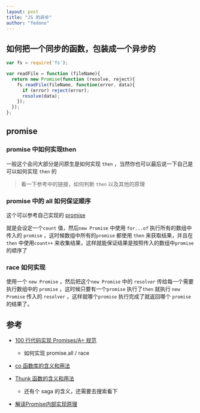 ```yaml
---
layout: post 
title: "JS 的异步" 
author: "fedono"
---
```


## 如何把一个同步的函数，包装成一个异步的

```js
var fs = require('fs');

var readFile = function (fileName){
  return new Promise(function (resolve, reject){
    fs.readFile(fileName, function(error, data){
      if (error) reject(error);
      resolve(data);
    });
  });
};
```

## promise

### promise 中如何实现then 

一般这个会问大部分是问原生是如何实现 `then` ，当然你也可以最后说一下自己是可以如何实现 `then` 的

> 看一下参考中的链接，如何判断 `then` 以及其他的原理

### promise 中的 all 如何保证顺序

这个可以参考自己实现的 [promise](https://github.com/fedono/Promise/blob/master/src/promise.js) 

就是会设定一个`count` 值，然后`new Promise` 中使用 `for...of` 执行所有的数组中传入的 `promise` ，这时候数组中所有的`promise` 都使用 `then` 来获取结果，并且在 `then` 中使用`count++` 来收集结果，这样就能保证结果是按照传入的数组中`promise` 的顺序了

### race 如何实现

使用一个  `new Promise` ，然后把这个`new Promise` 中的 `resolver` 传给每一个需要执行数组中的 `promise` ，这时候只要有一个`promise` 执行了`then` 就执行 `new Promise` 传入的 `resolver` ，这样就哪个`promise` 执行完成了就返回哪个 `promise` 的结果了。



## 参考

- [100 行代码实现 Promises/A+ 规范](https://weibo.com/ttarticle/p/show?id=2309404420136986607832)
  - 如何实现 promise.all / race 
- [co 函数库的含义和用法](http://www.ruanyifeng.com/blog/2015/05/co.html)

- [Thunk 函数的含义和用法](http://www.ruanyifeng.com/blog/2015/05/thunk.html)
  - 还有个 saga 的含义，还需要去搜索看下
- [解读Promise内部实现原理](https://juejin.im/post/5a30193051882503dc53af3c) 

